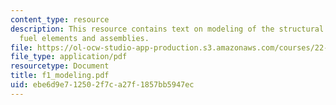 ```yaml
---
content_type: resource
description: This resource contains text on modeling of the structural behavior of
  fuel elements and assemblies.
file: https://ol-ocw-studio-app-production.s3.amazonaws.com/courses/22-314j-structural-mechanics-in-nuclear-power-technology-fall-2006/ebe6d9e712502f7ca27f1857bb5947ec_f1_modeling.pdf
file_type: application/pdf
resourcetype: Document
title: f1_modeling.pdf
uid: ebe6d9e7-1250-2f7c-a27f-1857bb5947ec
---
```

